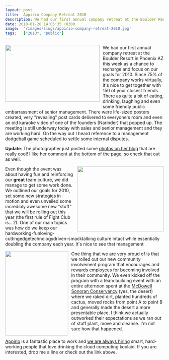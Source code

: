 ```yaml
---
layout: post
title:  Appirio Company Retreat 2010
description: We had our first annual company retreat at the Boulder Resort in Phoenix AZ this week as a chance to recharge and focus on our goals for 2010. Since 75% of the company works virtually, its nice to get together with 150 of your closest friends. There as quite a bit of eating, drinking, laughing and even some friendly public embarrassment of senior management. There were life-sized posters created, very revealing post cards delivered to everyones room and even an old karaoke video of one of the fo
date: 2010-01-28 14:05:35 +0300
image:  '/images/slugs/appirio-company-retreat-2010.jpg'
tags:   ["2010", "public"]
---
```

<p style="clear: both"><img class="linked-to-original" src="http://res.cloudinary.com/blog-jeffdouglas-com/image/upload/v1401015657/ftpd8sbtxqfkmhl42jo3.png" height="180" align="left" width="300" style=" display: inline; float: left; margin: 0 10px 10px 0;" />We had our first annual company retreat at the Boulder Resort in Phoenix AZ this week as a chance to recharge and focus on our goals for 2010. Since 75% of the company works virtually, it's nice to get together with 150 of your closest friends. There as quite a bit of eating, drinking, laughing and even some friendly public embarrassment of senior management. There were life-sized posters created, very "revealing" post cards delivered to everyone's room and even an old karaoke video of one of the founders (Narinder) that popped up. The meeting is still underway today with sales and senior management and they are working hard. On the way out I heard reference to a management dodgeball game scheduled to settle some internal disputes.</p>
<p style="clear: both"><strong>Update</strong>: The photographer just posted some <a href="http://christinechangphoto.blogspot.com/2010/01/appirio-retreat.html">photos on her blog</a> that are really cool! I like her comment at the bottom of the page, so check that out as well.</p><p style="clear: both"><img class="linked-to-original" src="http://res.cloudinary.com/blog-jeffdouglas-com/image/upload/v1401015788/zkvxghffer6qxnwfc0ud.jpg" height="207" align="right" width="275" style=" display: inline; float: right; margin: 0 0 10px 10px;" />Even though the event was about having fun and reinforcing our <strong>great</strong> team culture, we did manage to get some work done. We outlined our goals for 2010, set some new strategies in motion and even unveiled some incredibly awesome new "stuff" that we will be rolling out this year (the first rule of Fight Club is....?). One of our main topics was how do we keep our hardworking-funloving-cuttingedgetechnologydriven-smacktalking culture intact while essentially doubling the company each year. It's nice to see that management </p><p style="clear: both"><img class="linked-to-original" src="http://res.cloudinary.com/blog-jeffdouglas-com/image/upload/v1401016066/tkqtnbkaf9djdionse6w.jpg" height="268" align="left" width="200" style=" display: inline; float: left; margin: 0 10px 10px 0;" />One thing that we are very proud of is that we rolled out our new community involvement program that encourages and rewards employees for becoming involved in their community. We even kicked off the program with a team building event with an entire afternoon spent at the <a href="http://www.mcdowellsonoran.org/" target="_blank">McDowell Sonoran Conservancy</a> (yes, the desert) where we raked dirt, planted hundreds of cactus, moved rocks from point A to point B and generally made the desert a more presentable place. I think we actually outworked their expectations as we ran out of stuff plant, move and cleanse. I'm not sure how that happened.</p><p style="clear: both"><a href="http://www.appirio.com" target="_blank">Appirio</a> is a fantastic place to work and <a href="http://www.appirio.com/company/careers.php" target="_blank">we are always hiring</a> smart, hard-working people that love drinking the cloud computing koolaid. If you are interested, drop me a line or check out the link above.</p><p style="clear: both"></p><br class="final-break" style="clear: both" />
